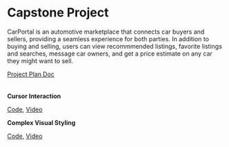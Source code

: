 # Capstone Project

CarPortal is an automotive marketplace that connects car buyers and sellers, providing a seamless experience for both parties. In addition to buying and selling, users can view recommmended listings, favorite listings and searches, message car owners, and get a price estimate on any car they might want to sell.

[Project Plan Doc](https://docs.google.com/document/d/1TASPHzRA76XxVtvWUCIpQeA_u4v5j7zGBJlL2R42miA/edit?usp=sharing)
<br>
<br>
<br>
**Cursor Interaction**

[Code](https://github.com/Carlos-MetaU-Internship-Organization/capstone/blob/8fb5c81ccac6e52dcd57db8bbb0c072751c0b914/frontend/src/App.css#L24-L31), [Video](https://drive.google.com/file/d/1tY_tlvE2ubF3c61tTaDeQED-PVezlnFS/view?usp=sharing)

**Complex Visual Styling**

[Code](https://github.com/Carlos-MetaU-Internship-Organization/capstone/blob/8fb5c81ccac6e52dcd57db8bbb0c072751c0b914/frontend/src/components/css/HomePage.css#L20-L31), [Video](https://drive.google.com/file/d/1q4O3Ly42xluWWAfWsjO4wBNzPbxxevGc/view?usp=sharing)
